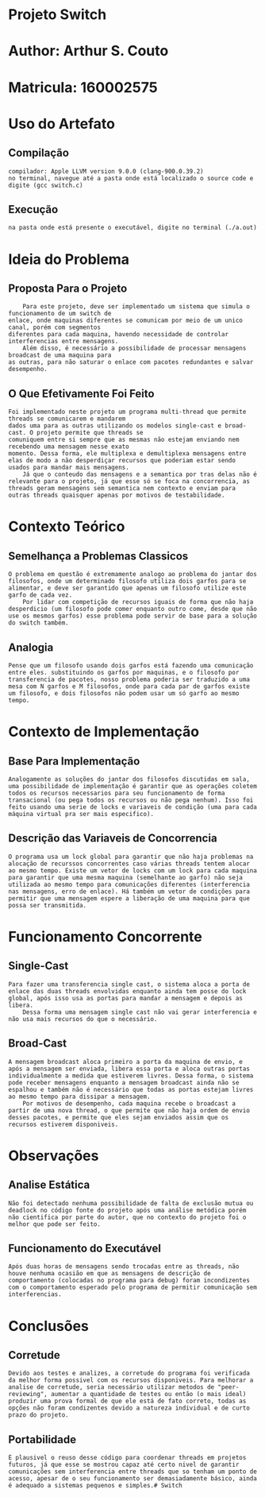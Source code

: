 # Projeto Switch
# Author: Arthur S. Couto
# Matricula: 160002575

# Uso do Artefato

## Compilação
```
compilador: Apple LLVM version 9.0.0 (clang-900.0.39.2)
no terminal, navegue até a pasta onde está localizado o source code e digite (gcc switch.c)
```
## Execução
```
na pasta onde está presente o executável, digite no terminal (./a.out)
```

# Ideia do Problema

## Proposta Para o Projeto
		Para este projeto, deve ser implementado um sistema que simula o funcionamento de um switch de 
	enlace, onde maquinas diferentes se comunicam por meio de um unico canal, porém com segmentos 
	diferentes para cada maquina, havendo necessidade de controlar interferencias entre mensagens.
		Além disso, é necessário a possibilidade de processar mensagens broadcast de uma maquina para 
	as outras, para não saturar o enlace com pacotes redundantes e salvar desempenho.

## O Que Efetivamente Foi Feito
	Foi implementado neste projeto um programa multi-thread que permite threads se comunicarem e mandarem 
	dados uma para as outras utilizando os modelos single-cast e broad-cast. O projeto permite que threads se
	comuniquem entre si sempre que as mesmas não estejam enviando nem recebendo uma mensagem nesse exato
	momento. Dessa forma, ele multiplexa e demultiplexa mensagens entre elas de modo a não desperdiçar recursos que poderiam estar sendo usados para mandar mais mensagens.
		Já que o conteudo das mensagens e a semantica por tras delas não é relevante para o projeto, já que esse só se foca na concorrencia, as threads geram mensagens sem semantica nem contexto e enviam para outras threads quaisquer apenas por motivos de testabilidade.

# Contexto Teórico

## Semelhança a Problemas Classicos
	O problema em questão é extremamente analogo ao problema do jantar dos filosofos, onde um determinado filosofo utiliza dois garfos para se alimentar, e deve ser garantido que apenas um filosofo utilize este garfo de cada vez.
		Por lidar com competição de recursos iguais de forma que não haja desperdicio (um filosofo pode comer enquanto outro come, desde que não use os mesmos garfos) esse problema pode servir de base para a solução do switch também.

## Analogia
	Pense que um filosofo usando dois garfos está fazendo uma comunicação entre eles. substituindo os garfos por maquinas, e o filosofo por transferencia de pacotes, nosso problema poderia ser traduzido a uma mesa com N garfos e M filosofos, onde para cada par de garfos existe um filosofo, e dois filosofos não podem usar um só garfo ao mesmo tempo.

# Contexto de Implementação

## Base Para Implementação
	Analogamente as soluções do jantar dos filosofos discutidas em sala, uma possibilidade de implementação é garantir que as operações coletem todos os recursos necessarios para seu funcionamento de forma transacional (ou pega todos os recursos ou não pega nenhum). Isso foi feito usando uma serie de locks e variaveis de condição (uma para cada máquina virtual pra ser mais especifico).

## Descrição das Variaveis de Concorrencia
	O programa usa um lock global para garantir que não haja problemas na alocação de recurssos concorrentes caso várias threads tentem alocar ao mesmo tempo. Existe um vetor de locks com um lock para cada maquina para garantir que uma mesma maquina (semelhante ao garfo) não seja utilizada ao mesmo tempo para comunicações diferentes (interferencia nas mensagens, erro de enlace). Há também um vetor de condições para permitir que uma mensagem espere a liberação de uma maquina para que possa ser transmitida.

# Funcionamento Concorrente

## Single-Cast
	Para fazer uma transferencia single cast, o sistema aloca a porta de enlace das duas threads envolvidas enquanto ainda tem posse do lock global, após isso usa as portas para mandar a mensagem e depois as libera.
		Dessa forma uma mensagem single cast não vai gerar interferencia e não usa mais recursos do que o necessário.

## Broad-Cast
	A mensagem broadcast aloca primeiro a porta da maquina de envio, e após a mensagem ser enviada, libera essa porta e aloca outras portas individualmente a medida que estiverem livres. Dessa forma, o sistema pode receber mensagens enquanto a mensagem broadcast ainda não se espalhou e também não é necessário que todas as portas estejam livres ao mesmo tempo para dissipar a mensagem.
		Por motivos de desempenho, cada maquina recebe o broadcast a partir de uma nova thread, o que permite que não haja ordem de envio desses pacotes, e permite que eles sejam enviados assim que os recursos estiverem disponiveis.

# Observações

## Analise Estática
	Não foi detectado nenhuma possibilidade de falta de exclusão mutua ou deadlock no código fonte do projeto após uma análise metódica porém não cientifica por parte do autor, que no contexto do projeto foi o melhor que pode ser feito.

## Funcionamento do Executável
	Após duas horas de mensagens sendo trocadas entre as threads, não houve nenhuma ocasião em que as mensagens de descrição de comportamento (colocadas no programa para debug) foram incondizentes com o comportamento esperado pelo programa de permitir comunicação sem interferencias.

# Conclusões

## Corretude
	Devido aos testes e analizes, a corretude do programa foi verificada da melhor forma possivel com os recursos disponiveis. Para melhorar a analise de corretude, seria necessário utilizar metodos de "peer-reviewing", aumentar a quantidade de testes ou então (o mais ideal) produzir uma prova formal de que ele está de fato correto, todas as opções não foram condizentes devido a natureza individual e de curto prazo do projeto.

## Portabilidade
	É plausivel o reuso desse código para coordenar threads em projetos futuros, já que esse se mostrou capaz até certo nivel de garantir comunicações sem interferencia entre threads que so tenham um ponto de acesso, apesar de o seu funcionamento ser demasiadamente básico, ainda é adequado a sistemas pequenos e simples.# Switch
